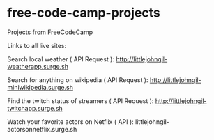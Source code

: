 # free-code-camp-projects
Projects from FreeCodeCamp

Links to all live sites:

Search local weather ( API Request ):
http://littlejohngil-weatherapp.surge.sh

Search for anything on wikipedia ( API Request ):
http://littlejohngil-miniwikipedia.surge.sh

Find the twitch status of streamers ( API Request ):
http://littlejohngil-twitchapp.surge.sh

Watch your favorite actors on Netflix ( API ):
littlejohngil-actorsonnetflix.surge.sh